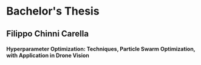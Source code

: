 # Bachelor's Thesis
## Filippo Chinni Carella
#### Hyperparameter Optimization: Techniques, Particle Swarm Optimization, with Application in Drone Vision